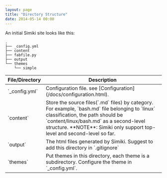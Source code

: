 ```yaml
---
layout: page
title: "Directory Structure"
date: 2014-05-14 00:00
---
```


An initial Simiki site looks like this:

	.
	├── _config.yml
	├── content
	├── fabfile.py
	├── output
	└── themes
		└── simple

<table class="table table-bordered table-hover" markdown="1">
  <thead>
    <tr>
      <th>File/Directory</th>
      <th>Description</th>
    </tr>
  </thead>
  <tbody>
  <tr>
    <td>`_config.yml`</td>
    <td>Configuration file. see [Configuration](/docs/configuration.html).</td>
  </tr>
  <tr>
    <td>`content`</td>
    <td>Store the source files(`.md` files) by category. For example, `bash.md` file belonging to `linux` classification, the path should be `content/linux/bash.md` as a second-level structure. **NOTE**: Simiki only support top-level and second-level so far.</td>
  </tr>
  <tr>
    <td>`output`</td>
    <td>The html files generated by Simiki. Suggest to add this directory in `.gitignore`</td>
  </tr>
  <tr>
    <td>`themes`</td>
    <td>Put themes in this directory, each theme is a subdirectory. Configure the theme in `_config.yml`.</td>
  </tr>
  </tbody>
</table>
